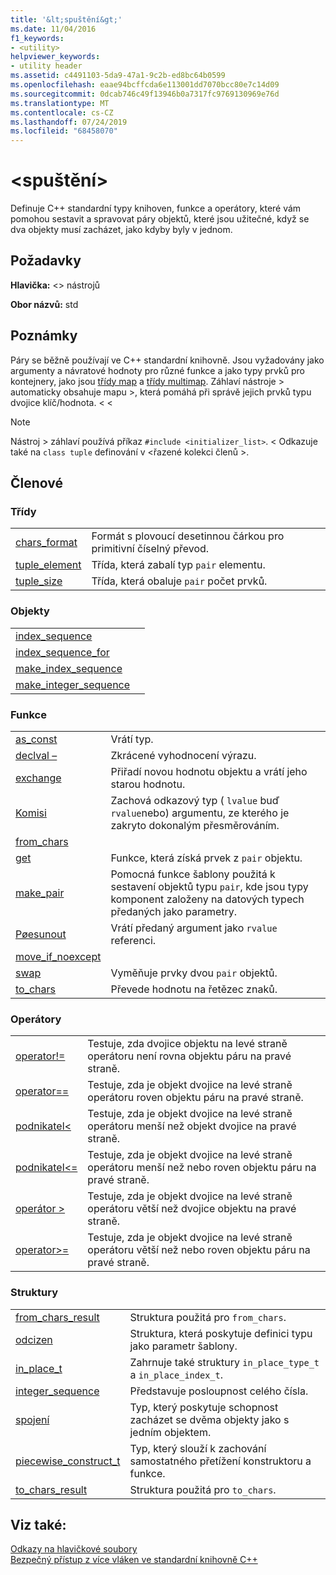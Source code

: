 ```yaml
---
title: '&lt;spuštění&gt;'
ms.date: 11/04/2016
f1_keywords:
- <utility>
helpviewer_keywords:
- utility header
ms.assetid: c4491103-5da9-47a1-9c2b-ed8bc64b0599
ms.openlocfilehash: eaae94bcffcda6e113001dd7070bcc80e7c14d09
ms.sourcegitcommit: 0dcab746c49f13946b0a7317fc9769130969e76d
ms.translationtype: MT
ms.contentlocale: cs-CZ
ms.lasthandoff: 07/24/2019
ms.locfileid: "68458070"
---
```

# <a name="ltutilitygt"></a>&lt;spuštění&gt;

Definuje C++ standardní typy knihoven, funkce a operátory, které vám pomohou sestavit a spravovat páry objektů, které jsou užitečné, když se dva objekty musí zacházet, jako kdyby byly v jednom.

## <a name="requirements"></a>Požadavky

**Hlavička:** \<> nástrojů

**Obor názvů:** std

## <a name="remarks"></a>Poznámky

Páry se běžně používají ve C++ standardní knihovně. Jsou vyžadovány jako argumenty a návratové hodnoty pro různé funkce a jako typy prvků pro kontejnery, jako jsou [třídy map](../standard-library/map-class.md) a [třídy multimap](../standard-library/multimap-class.md). Záhlaví nástroje > automaticky obsahuje mapu >, která pomáhá při správě jejich prvků typu dvojice klíč/hodnota. \< \<

> [!NOTE]
> Nástroj > záhlaví používá příkaz `#include <initializer_list>`. \< Odkazuje také na `class tuple` definování v \<řazené kolekci členů >.

## <a name="members"></a>Členové

### <a name="classes"></a>Třídy

|||
|-|-|
|[chars_format](../standard-library/chars-format-class.md)|Formát s plovoucí desetinnou čárkou pro primitivní číselný převod.|
|[tuple_element](../standard-library/tuple-element-class-tuple.md)|Třída, která zabalí typ `pair` elementu.|
|[tuple_size](../standard-library/tuple-size-class-tuple.md)|Třída, která obaluje `pair` počet prvků.|

### <a name="objects"></a>Objekty

|||
|-|-|
|[index_sequence](../standard-library/utility-functions.md#index_sequence)||
|[index_sequence_for](../standard-library/utility-functions.md#index_sequence_for)||
|[make_index_sequence](../standard-library/utility-functions.md#make_index_sequence)||
|[make_integer_sequence](../standard-library/utility-functions.md#make_integer_sequence)||

### <a name="functions"></a>Funkce

|||
|-|-|
|[as_const](../standard-library/utility-functions.md#asconst)|Vrátí typ.|
|[declval –](../standard-library/utility-functions.md#declval)|Zkrácené vyhodnocení výrazu.|
|[exchange](../standard-library/utility-functions.md#exchange)|Přiřadí novou hodnotu objektu a vrátí jeho starou hodnotu.|
|[Komisi](../standard-library/utility-functions.md#forward)|Zachová odkazový typ ( `lvalue` buď `rvalue`nebo) argumentu, ze kterého je zakryto dokonalým přesměrováním.|
|[from_chars](../standard-library/utility-functions.md#from_chars)||
|[get](../standard-library/utility-functions.md#get)|Funkce, která získá prvek z `pair` objektu.|
|[make_pair](../standard-library/utility-functions.md#make_pair)|Pomocná funkce šablony použitá k sestavení objektů typu `pair`, kde jsou typy komponent založeny na datových typech předaných jako parametry.|
|[Pøesunout](../standard-library/utility-functions.md#move)|Vrátí předaný argument jako `rvalue` referenci.|
|[move_if_noexcept](../standard-library/utility-functions.md#moveif)||
|[swap](../standard-library/utility-functions.md#swap)|Vyměňuje prvky dvou `pair` objektů.|
|[to_chars](../standard-library/utility-functions.md#to_chars)|Převede hodnotu na řetězec znaků.|

### <a name="operators"></a>Operátory

|||
|-|-|
|[operator!=](../standard-library/utility-operators.md#op_neq)|Testuje, zda dvojice objektu na levé straně operátoru není rovna objektu páru na pravé straně.|
|[operator==](../standard-library/utility-operators.md#op_eq_eq)|Testuje, zda je objekt dvojice na levé straně operátoru roven objektu páru na pravé straně.|
|[podnikatel\<](../standard-library/utility-operators.md#op_lt)|Testuje, zda je objekt dvojice na levé straně operátoru menší než objekt dvojice na pravé straně.|
|[podnikatel\<=](../standard-library/utility-operators.md#op_gt_eq)|Testuje, zda je objekt dvojice na levé straně operátoru menší než nebo roven objektu páru na pravé straně.|
|[operátor >](../standard-library/utility-operators.md#op_gt)|Testuje, zda je objekt dvojice na levé straně operátoru větší než dvojice objektu na pravé straně.|
|[operator>=](../standard-library/utility-operators.md#op_gt_eq)|Testuje, zda je objekt dvojice na levé straně operátoru větší než nebo roven objektu páru na pravé straně.|

### <a name="structs"></a>Struktury

|||
|-|-|
|[from_chars_result](../standard-library/from-chars-result-structure.md)|Struktura použitá pro `from_chars`.|
|[odcizen](../standard-library/identity-structure.md)|Struktura, která poskytuje definici typu jako parametr šablony.|
|[in_place_t](../standard-library/in-place-t-struct.md)|Zahrnuje také struktury `in_place_type_t` a `in_place_index_t`.|
|[integer_sequence](../standard-library/integer-sequence-class.md)|Představuje posloupnost celého čísla.|
|[spojení](../standard-library/pair-structure.md)|Typ, který poskytuje schopnost zacházet se dvěma objekty jako s jedním objektem.|
|[piecewise_construct_t](../standard-library/piecewise-construct-t-structure.md)|Typ, který slouží k zachování samostatného přetížení konstruktoru a funkce.|
|[to_chars_result](../standard-library/to-chars-result-structure.md)|Struktura použitá pro `to_chars`.|

## <a name="see-also"></a>Viz také:

[Odkazy na hlavičkové soubory](../standard-library/cpp-standard-library-header-files.md)\
[Bezpečný přístup z více vláken ve standardní knihovně C++](../standard-library/thread-safety-in-the-cpp-standard-library.md)
